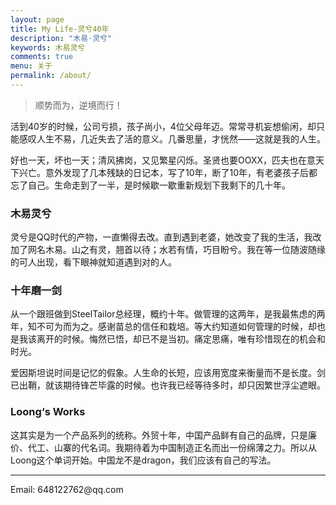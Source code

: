 ```yaml
---
layout: page
title: My Life-灵兮40年
description: "木易·灵兮"
keywords: 木易灵兮
comments: true
menu: 关于
permalink: /about/
---
```


<blockquote><p>顺势而为，逆境而行！</p></blockquote>
<p>活到40岁的时候，公司亏损，孩子尚小，4位父母年迈。常常寻机妄想偷闲，却只能感叹人生不易，几近失去了活的意义。几番思量，才恍然——这就是我的人生。</p>
<p>好也一天，坏也一天；清风拂岗，又见繁星闪烁。圣贤也要OOXX，匹夫也在意天下兴亡。意外发现了几本残缺的日记本，写了10年，断了10年，有老婆孩子后都忘了自己。生命走到了一半，是时候歇一歇重新规划下我剩下的几十年。</p>
<h3>木易灵兮</h3>
<p>灵兮是QQ时代的产物，一直懒得去改。直到遇到老婆，她改变了我的生活，我改加了网名木易。山之有灵，翘首以待；水若有情，巧目盼兮。我在等一位随波随缘的可人出现，看下眼神就知道遇到对的人。</p>
<h3>十年磨一剑</h3>
<p>从一个跟班做到SteelTailor总经理，概约十年。做管理的这两年，是我最焦虑的两年，知不可为而为之。感谢苗总的信任和栽培。等大约知道如何管理的时候，却也是我该离开的时候。悔然已悟，却已不是当初。痛定思痛，唯有珍惜现在的机会和时光。</p>
<p>爱因斯坦说时间是记忆的假象。人生命的长短，应该用宽度来衡量而不是长度。剑已出鞘，就该期待锋芒毕露的时候。也许我已经等待多时，却只因繁世浮尘遮眼。</p>
<h3>Loong‘s Works</h3>
<p>这其实是为一个产品系列的统称。外贸十年，中国产品鲜有自己的品牌，只是廉价、代工、山寨的代名词。我期待着为中国制造正名而出一份绵薄之力。所以从Loong这个单词开始。中国龙不是dragon，我们应该有自己的写法。</p>
<hr>
Email: 648122762@qq.com
